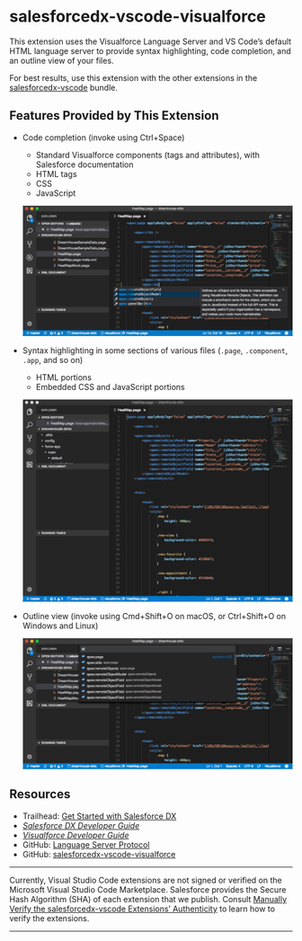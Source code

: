 # salesforcedx-vscode-visualforce
This extension uses the Visualforce Language Server and VS Code’s default HTML language server to provide syntax highlighting, code completion, and an outline view of your files.

For best results, use this extension with the other extensions in the [salesforcedx-vscode](https://marketplace.visualstudio.com/items?itemName=salesforce.salesforcedx-vscode) bundle.  

## Features Provided by This Extension
* Code completion (invoke using Ctrl+Space)
   * Standard Visualforce components (tags and attributes), with Salesforce documentation
   * HTML tags
   * CSS
   * JavaScript  
   
   ![Code-completion options and associated documentation in a .page file](https://raw.githubusercontent.com/forcedotcom/salesforcedx-vscode/develop/packages/salesforcedx-vscode-visualforce/images/visualforce_completion.png)

* Syntax highlighting in some sections of various files (`.page`, `.component`, `.app`, and so on)
   * HTML portions
   * Embedded CSS and JavaScript portions  
   
   ![Colored syntax highlighting in a .page file](https://raw.githubusercontent.com/forcedotcom/salesforcedx-vscode/develop/packages/salesforcedx-vscode-visualforce/images/visualforce_syntax.png)

* Outline view (invoke using Cmd+Shift+O on macOS, or Ctrl+Shift+O on Windows and Linux)

   ![List of symbols in a .page file](https://raw.githubusercontent.com/forcedotcom/salesforcedx-vscode/develop/packages/salesforcedx-vscode-visualforce/images/visualforce_outline.png)

## Resources
* Trailhead: [Get Started with Salesforce DX](https://trailhead.salesforce.com/trails/sfdx_get_started)
* _[Salesforce DX Developer Guide](https://developer.salesforce.com/docs/atlas.en-us.sfdx_dev.meta/sfdx_dev)_
* _[Visualforce Developer Guide](https://developer.salesforce.com/docs/atlas.en-us.pages.meta/pages)_
* GitHub: [Language Server Protocol](https://github.com/Microsoft/language-server-protocol)
* GitHub: [salesforcedx-vscode-visualforce](https://github.com/forcedotcom/salesforcedx-vscode/tree/develop/packages/salesforcedx-vscode-visualforce)

---
Currently, Visual Studio Code extensions are not signed or verified on the Microsoft Visual Studio Code Marketplace. Salesforce provides the Secure Hash Algorithm (SHA) of each extension that we publish. Consult [Manually Verify the salesforcedx-vscode Extensions’ Authenticity](https://developer.salesforce.com/media/vscode/SHA256.md) to learn how to verify the extensions.   

---